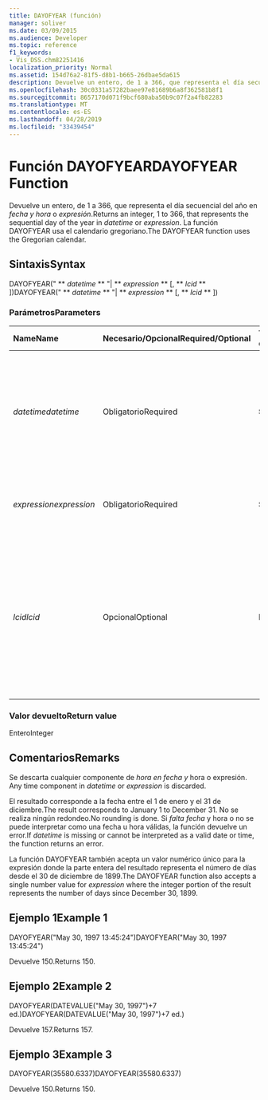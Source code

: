 ```yaml
---
title: DAYOFYEAR (función)
manager: soliver
ms.date: 03/09/2015
ms.audience: Developer
ms.topic: reference
f1_keywords:
- Vis_DSS.chm82251416
localization_priority: Normal
ms.assetid: 154d76a2-81f5-d8b1-b665-26dbae5da615
description: Devuelve un entero, de 1 a 366, que representa el día secuencial del año en fecha y hora o expresión. La función DAYOFYEAR usa el calendario gregoriano.
ms.openlocfilehash: 30c0331a57282baee97e81689b6a8f362581b8f1
ms.sourcegitcommit: 8657170d071f9bcf680aba50b9c07f2a4fb82283
ms.translationtype: MT
ms.contentlocale: es-ES
ms.lasthandoff: 04/28/2019
ms.locfileid: "33439454"
---
```

# <a name="dayofyear-function"></a><span data-ttu-id="4c465-104">Función DAYOFYEAR</span><span class="sxs-lookup"><span data-stu-id="4c465-104">DAYOFYEAR Function</span></span>

<span data-ttu-id="4c465-105">Devuelve un entero, de 1 a 366, que representa el día secuencial del año en  _fecha y hora_ o  _expresión_.</span><span class="sxs-lookup"><span data-stu-id="4c465-105">Returns an integer, 1 to 366, that represents the sequential day of the year in  _datetime_ or  _expression_.</span></span> <span data-ttu-id="4c465-106">La función DAYOFYEAR usa el calendario gregoriano.</span><span class="sxs-lookup"><span data-stu-id="4c465-106">The DAYOFYEAR function uses the Gregorian calendar.</span></span>
  
## <a name="syntax"></a><span data-ttu-id="4c465-107">Sintaxis</span><span class="sxs-lookup"><span data-stu-id="4c465-107">Syntax</span></span>

<span data-ttu-id="4c465-108">DAYOFYEAR(" \*\* *datetime* \*\* "| \*\* *expression* \*\* [, \*\* *lcid* \*\* ])</span><span class="sxs-lookup"><span data-stu-id="4c465-108">DAYOFYEAR(" \*\* *datetime* \*\* "| \*\* *expression* \*\* [, \*\* *lcid* \*\* ])</span></span> 
  
### <a name="parameters"></a><span data-ttu-id="4c465-109">Parámetros</span><span class="sxs-lookup"><span data-stu-id="4c465-109">Parameters</span></span>

|<span data-ttu-id="4c465-110">**Name**</span><span class="sxs-lookup"><span data-stu-id="4c465-110">**Name**</span></span>|<span data-ttu-id="4c465-111">**Necesario/Opcional**</span><span class="sxs-lookup"><span data-stu-id="4c465-111">**Required/Optional**</span></span>|<span data-ttu-id="4c465-112">**Tipo de datos**</span><span class="sxs-lookup"><span data-stu-id="4c465-112">**Data Type**</span></span>|<span data-ttu-id="4c465-113">**Descripción**</span><span class="sxs-lookup"><span data-stu-id="4c465-113">**Description**</span></span>|
|:-----|:-----|:-----|:-----|
| <span data-ttu-id="4c465-114">_datetime_</span><span class="sxs-lookup"><span data-stu-id="4c465-114">_datetime_</span></span> <br/> |<span data-ttu-id="4c465-115">Obligatorio</span><span class="sxs-lookup"><span data-stu-id="4c465-115">Required</span></span>  <br/> |<span data-ttu-id="4c465-116">**String**</span><span class="sxs-lookup"><span data-stu-id="4c465-116">**String**</span></span> <br/> |<span data-ttu-id="4c465-117">Cualquier cadena que se pueda reconocer como una fecha y una hora, o una referencia a una celda que contenga una fecha y una hora.</span><span class="sxs-lookup"><span data-stu-id="4c465-117">Any string commonly recognized as a date and time or a reference to a cell containing a date and time.</span></span>  <br/> |
| <span data-ttu-id="4c465-118">_expression_</span><span class="sxs-lookup"><span data-stu-id="4c465-118">_expression_</span></span> <br/> |<span data-ttu-id="4c465-119">Obligatorio</span><span class="sxs-lookup"><span data-stu-id="4c465-119">Required</span></span>  <br/> |<span data-ttu-id="4c465-120">**String**</span><span class="sxs-lookup"><span data-stu-id="4c465-120">**String**</span></span> <br/> |<span data-ttu-id="4c465-121">Cualquier expresión que produzca como resultado una fecha y una hora.</span><span class="sxs-lookup"><span data-stu-id="4c465-121">Any expression that yields a date and time.</span></span>  <br/> |
| <span data-ttu-id="4c465-122">_lcid_</span><span class="sxs-lookup"><span data-stu-id="4c465-122">_lcid_</span></span> <br/> |<span data-ttu-id="4c465-123">Opcional</span><span class="sxs-lookup"><span data-stu-id="4c465-123">Optional</span></span>  <br/> |<span data-ttu-id="4c465-124">**Number**</span><span class="sxs-lookup"><span data-stu-id="4c465-124">**Number**</span></span> <br/> |<span data-ttu-id="4c465-p103">Especifica el identificador regional que se usa para evaluar información de fecha y hora que no sea local. El identificador regional es un número que se describe en los archivos de encabezado del sistema.</span><span class="sxs-lookup"><span data-stu-id="4c465-p103">Specifies the locale identifier to be used in evaluating a non-local datetime. The locale identifier is a number described in the system header files.</span></span>  <br/> |
   
### <a name="return-value"></a><span data-ttu-id="4c465-127">Valor devuelto</span><span class="sxs-lookup"><span data-stu-id="4c465-127">Return value</span></span>

<span data-ttu-id="4c465-128">Entero</span><span class="sxs-lookup"><span data-stu-id="4c465-128">Integer</span></span>
  
## <a name="remarks"></a><span data-ttu-id="4c465-129">Comentarios</span><span class="sxs-lookup"><span data-stu-id="4c465-129">Remarks</span></span>

<span data-ttu-id="4c465-130">Se descarta cualquier componente de _hora en fecha y_ hora o expresión. </span><span class="sxs-lookup"><span data-stu-id="4c465-130">Any time component in  _datetime_ or  _expression_ is discarded.</span></span> 
  
<span data-ttu-id="4c465-131">El resultado corresponde a la fecha entre el 1 de enero y el 31 de diciembre.</span><span class="sxs-lookup"><span data-stu-id="4c465-131">The result corresponds to January 1 to December 31.</span></span> <span data-ttu-id="4c465-132">No se realiza ningún redondeo.</span><span class="sxs-lookup"><span data-stu-id="4c465-132">No rounding is done.</span></span> <span data-ttu-id="4c465-133">Si  _falta fecha_ y hora o no se puede interpretar como una fecha u hora válidas, la función devuelve un error.</span><span class="sxs-lookup"><span data-stu-id="4c465-133">If  _datetime_ is missing or cannot be interpreted as a valid date or time, the function returns an error.</span></span> 
  
<span data-ttu-id="4c465-134">La función DAYOFYEAR también acepta un  valor numérico único para la expresión donde la parte entera del resultado representa el número de días desde el 30 de diciembre de 1899.</span><span class="sxs-lookup"><span data-stu-id="4c465-134">The DAYOFYEAR function also accepts a single number value for  _expression_ where the integer portion of the result represents the number of days since December 30, 1899.</span></span> 
  
## <a name="example-1"></a><span data-ttu-id="4c465-135">Ejemplo 1</span><span class="sxs-lookup"><span data-stu-id="4c465-135">Example 1</span></span>

<span data-ttu-id="4c465-136">DAYOFYEAR("May 30, 1997 13:45:24")</span><span class="sxs-lookup"><span data-stu-id="4c465-136">DAYOFYEAR("May 30, 1997 13:45:24")</span></span>
  
<span data-ttu-id="4c465-137">Devuelve 150.</span><span class="sxs-lookup"><span data-stu-id="4c465-137">Returns 150.</span></span>
  
## <a name="example-2"></a><span data-ttu-id="4c465-138">Ejemplo 2</span><span class="sxs-lookup"><span data-stu-id="4c465-138">Example 2</span></span>

<span data-ttu-id="4c465-139">DAYOFYEAR(DATEVALUE("May 30, 1997")+7 ed.)</span><span class="sxs-lookup"><span data-stu-id="4c465-139">DAYOFYEAR(DATEVALUE("May 30, 1997")+7 ed.)</span></span>
  
<span data-ttu-id="4c465-140">Devuelve 157.</span><span class="sxs-lookup"><span data-stu-id="4c465-140">Returns 157.</span></span>
  
## <a name="example-3"></a><span data-ttu-id="4c465-141">Ejemplo 3</span><span class="sxs-lookup"><span data-stu-id="4c465-141">Example 3</span></span>

<span data-ttu-id="4c465-142">DAYOFYEAR(35580.6337)</span><span class="sxs-lookup"><span data-stu-id="4c465-142">DAYOFYEAR(35580.6337)</span></span>
  
<span data-ttu-id="4c465-143">Devuelve 150.</span><span class="sxs-lookup"><span data-stu-id="4c465-143">Returns 150.</span></span>
  

